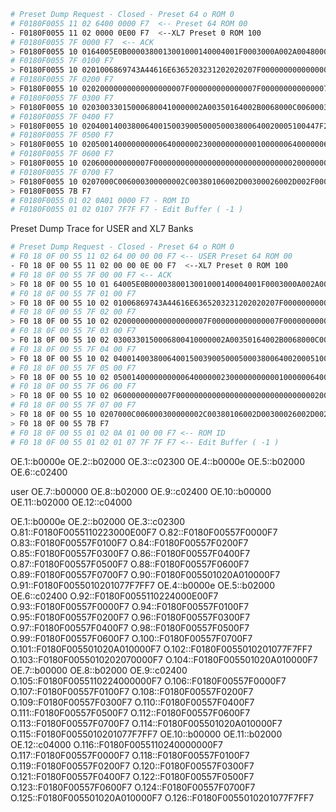 
```bash
# Preset Dump Request - Closed - Preset 64 o ROM 0
# F0180F0055 11 02 6400 0000 F7  <-- Preset 64 ROM 00
- F0180F0055 11 02 0000 0E00 F7  <--XL7 Preset 0 ROM 100
# F0180F0055 7F 0000 F7  <-- ACK
> F0180F0055 10 0164005E0B0000380013001000140004001F0003000A002A0048000000F7
# F0180F0055 7F 0100 F7
> F0180F0055 10 0201006869743A44616E6365203231202020207F000000000000000000500000003C0000001E00000000003C0004000E0000002E00620064002F00630064000000000000000000000000000000000000000000000000000000000000000000000000000000000000000000000000000000000000000000000000000000000000007F000000070021000A00000001000100070000000000000000000000000000007F007F7F0E00000001002800600000000A000000000001000000030000000A0000000000000000007F7F000000000000000000007F0000007F007F7F000000000000000000007F0000007F000E000E00650400005EF7
# F0180F0055 7F 0200 F7
> F0180F0055 10 02020000000000000000007F000000000000007F000000000000007F000000000000002600000000000000020000000000010000000000000000000E0000000000000040000000000000000000677F010000000000010001000000640000006400140000000000640000002300000000000100000064000000640000000000000064000000000000000000010000000000000063001400000000006400000064000000000000000000000014003800640015003900500050003800640020005100447F21005200447F22004900587F23004A00307F24004C00410025004B00307F0C00400000002800310150000C003800000029001DF7
# F0180F0055 7F 0300 F7
> F0180F0055 10 020300330150006800410000002A00350164002B0068000C006000300000002C00380106002D00300026002D002F0006001600080064000000000000000000000000000000000000000000000000000000000000007F000000000000007F000000000000007F000000000000000000000000000000020000000000010000000000000000000E0000000000000040000000000000000000677F010000000000010001000000640000006400140000000000640000002300000000000100000064000000640000000000000064000000000000000000010000000000000063001400000000006400000064000000000000000000000006F7
# F0180F0055 7F 0400 F7
> F0180F0055 10 02040014003800640015003900500050003800640020005100447F21005200447F22004900587F23004A00307F24004C00410025004B00307F0C00400000002800310150000C00380000002900330150006800410000002A00350164002B0068000C006000300000002C00380106002D00300026002D002F0006001600080064000000000000000000000000000000000000000000000000000000000000007F000000000000007F000000000000007F000000000000000000000000000000020000000000010000000000000000000E0000000000000040000000000000000000677F01000000000001000100000064000000640059F7
# F0180F0055 7F 0500 F7
> F0180F0055 10 020500140000000000640000002300000000000100000064000000640000000000000064000000000000000000010000000000000063001400000000006400000064000000000000000000000014003800640015003900500050003800640020005100447F21005200447F22004900587F23004A00307F24004C00410025004B00307F0C00400000002800310150000C00380000002900330150006800410000002A00350164002B0068000C006000300000002C00380106002D00300026002D002F0006001600080064000000000000000000000000000000000000000000000000000000000000007F000000000000007F00000052F7
# F0180F0055 7F 0600 F7
> F0180F0055 10 020600000000007F000000000000000000000000000000020000000000010000000000000000000E0000000000000040000000000000000000677F010000000000010001000000640000006400140000000000640000002300000000000100000064000000640000000000000064000000000000000000010000000000000063001400000000006400000064000000000000000000000014003800640015003900500050003800640020005100447F21005200447F22004900587F23004A00307F24004C00410025004B00307F0C00400000002800310150000C00380000002900330150006800410000002A00350164002B0068003DF7
# F0180F0055 7F 0700 F7
> F0180F0055 10 0207000C006000300000002C00380106002D00300026002D002F00060016000800640000000000000000000000000000000000000011F7
> F0180F0055 7B F7
# F0180F0055 01 02 0A01 0000 F7 - ROM ID
# F0180F0055 01 02 0107 7F7F F7 - Edit Buffer ( -1 )
```


Preset Dump Trace for USER and XL7 Banks
```bash
# Preset Dump Request - Closed - Preset 64 o ROM 0
# F0 18 0F 00 55 11 02 64 00 00 00 F7 <-- USER Preset 64 ROM 00
- F0 18 0F 00 55 11 02 00 00 0E 00 F7  <--XL7 Preset 0 ROM 100
# F0 18 0F 00 55 7F 00 00 F7 <-- ACK
> F0 18 0F 00 55 10 01 64005E0B0000380013001000140004001F0003000A002A0048000000F7
# F0 18 0F 00 55 7F 01 00 F7
> F0 18 0F 00 55 10 02 01006869743A44616E6365203231202020207F000000000000000000500000003C0000001E00000000003C0004000E0000002E00620064002F00630064000000000000000000000000000000000000000000000000000000000000000000000000000000000000000000000000000000000000000000000000000000000000007F000000070021000A00000001000100070000000000000000000000000000007F007F7F0E00000001002800600000000A000000000001000000030000000A0000000000000000007F7F000000000000000000007F0000007F007F7F000000000000000000007F0000007F000E000E00650400005EF7
# F0 18 0F 00 55 7F 02 00 F7
> F0 18 0F 00 55 10 02 020000000000000000007F000000000000007F000000000000007F000000000000002600000000000000020000000000010000000000000000000E0000000000000040000000000000000000677F010000000000010001000000640000006400140000000000640000002300000000000100000064000000640000000000000064000000000000000000010000000000000063001400000000006400000064000000000000000000000014003800640015003900500050003800640020005100447F21005200447F22004900587F23004A00307F24004C00410025004B00307F0C00400000002800310150000C003800000029001DF7
# F0 18 0F 00 55 7F 03 00 F7
> F0 18 0F 00 55 10 02 0300330150006800410000002A00350164002B0068000C006000300000002C00380106002D00300026002D002F0006001600080064000000000000000000000000000000000000000000000000000000000000007F000000000000007F000000000000007F000000000000000000000000000000020000000000010000000000000000000E0000000000000040000000000000000000677F010000000000010001000000640000006400140000000000640000002300000000000100000064000000640000000000000064000000000000000000010000000000000063001400000000006400000064000000000000000000000006F7
# F0 18 0F 00 55 7F 04 00 F7
> F0 18 0F 00 55 10 02 040014003800640015003900500050003800640020005100447F21005200447F22004900587F23004A00307F24004C00410025004B00307F0C00400000002800310150000C00380000002900330150006800410000002A00350164002B0068000C006000300000002C00380106002D00300026002D002F0006001600080064000000000000000000000000000000000000000000000000000000000000007F000000000000007F000000000000007F000000000000000000000000000000020000000000010000000000000000000E0000000000000040000000000000000000677F01000000000001000100000064000000640059F7
# F0 18 0F 00 55 7F 05 00 F7
> F0 18 0F 00 55 10 02 0500140000000000640000002300000000000100000064000000640000000000000064000000000000000000010000000000000063001400000000006400000064000000000000000000000014003800640015003900500050003800640020005100447F21005200447F22004900587F23004A00307F24004C00410025004B00307F0C00400000002800310150000C00380000002900330150006800410000002A00350164002B0068000C006000300000002C00380106002D00300026002D002F0006001600080064000000000000000000000000000000000000000000000000000000000000007F000000000000007F00000052F7
# F0 18 0F 00 55 7F 06 00 F7
> F0 18 0F 00 55 10 02 0600000000007F000000000000000000000000000000020000000000010000000000000000000E0000000000000040000000000000000000677F010000000000010001000000640000006400140000000000640000002300000000000100000064000000640000000000000064000000000000000000010000000000000063001400000000006400000064000000000000000000000014003800640015003900500050003800640020005100447F21005200447F22004900587F23004A00307F24004C00410025004B00307F0C00400000002800310150000C00380000002900330150006800410000002A00350164002B0068003DF7
# F0 18 0F 00 55 7F 07 00 F7
> F0 18 0F 00 55 10 0207000C006000300000002C00380106002D00300026002D002F00060016000800640000000000000000000000000000000000000011F7
> F0 18 0F 00 55 7B F7
# F0 18 0F 00 55 01 02 0A 01 00 00 F7 <-- ROM ID
# F0 18 0F 00 55 01 02 01 07 7F 7F F7 <-- Edit Buffer ( -1 )

```





OE.1::b0000e
OE.2::b02000
OE.3::c02300
OE.4::b0000e
OE.5::b02000
OE.6::c02400


user
OE.7::b00000
OE.8::b02000
OE.9::c02400
OE.10::b00000
OE.11::b02000
OE.12::c04000

OE.1::b0000e
OE.2::b02000
OE.3::c02300
O.81::F0180F0055110223000E00F7
O.82::F0180F00557F0000F7
O.83::F0180F00557F0100F7
O.84::F0180F00557F0200F7
O.85::F0180F00557F0300F7
O.86::F0180F00557F0400F7
O.87::F0180F00557F0500F7
O.88::F0180F00557F0600F7
O.89::F0180F00557F0700F7
O.90::F0180F005501020A010000F7
O.91::F0180F0055010201077F7FF7
OE.4::b0000e
OE.5::b02000
OE.6::c02400
O.92::F0180F0055110224000E00F7
O.93::F0180F00557F0000F7
O.94::F0180F00557F0100F7
O.95::F0180F00557F0200F7
O.96::F0180F00557F0300F7
O.97::F0180F00557F0400F7
O.98::F0180F00557F0500F7
O.99::F0180F00557F0600F7
O.100::F0180F00557F0700F7
O.101::F0180F005501020A010000F7
O.102::F0180F0055010201077F7FF7
O.103::F0180F0055010202070000F7
O.104::F0180F005501020A010000F7
OE.7::b00000
OE.8::b02000
OE.9::c02400
O.105::F0180F0055110224000000F7
O.106::F0180F00557F0000F7
O.107::F0180F00557F0100F7
O.108::F0180F00557F0200F7
O.109::F0180F00557F0300F7
O.110::F0180F00557F0400F7
O.111::F0180F00557F0500F7
O.112::F0180F00557F0600F7
O.113::F0180F00557F0700F7
O.114::F0180F005501020A010000F7
O.115::F0180F0055010201077F7FF7
OE.10::b00000
OE.11::b02000
OE.12::c04000
O.116::F0180F0055110240000000F7
O.117::F0180F00557F0000F7
O.118::F0180F00557F0100F7
O.119::F0180F00557F0200F7
O.120::F0180F00557F0300F7
O.121::F0180F00557F0400F7
O.122::F0180F00557F0500F7
O.123::F0180F00557F0600F7
O.124::F0180F00557F0700F7
O.125::F0180F005501020A010000F7
O.126::F0180F0055010201077F7FF7